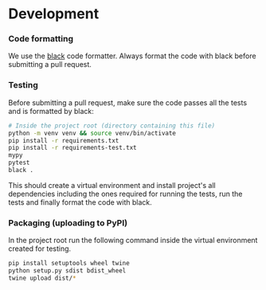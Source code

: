 # Development

### Code formatting

We use the [black](https://github.com/psf/black) code formatter. Always format the code with black before
submitting a pull request.

### Testing

Before submitting a pull request, make sure the code passes all the tests and is formatted by black:

```bash
# Inside the project root (directory containing this file)
python -m venv venv && source venv/bin/activate
pip install -r requirements.txt
pip install -r requirements-test.txt
mypy
pytest
black .
```
This should create a virtual environment and install project's all dependencies including the ones required for running the tests, run the tests and finally format the code with black.

### Packaging (uploading to PyPI)

In the project root run the following command inside the virtual environment created for testing.

```bash
pip install setuptools wheel twine
python setup.py sdist bdist_wheel
twine upload dist/*
```
